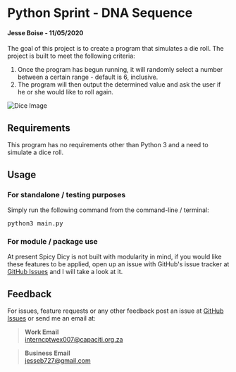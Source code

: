 # Python Sprint - DNA Sequence
#### Jesse Boise - 11/05/2020

The goal of this project is to create a program that simulates a die roll.
The project is built to meet the following criteria:
1. Once the program has begun running, it will randomly select a number between a certain range - default is 6, inclusive.
2. The program will then output the determined value and ask the user if he or she would like to roll again. 

![Dice Image](https://wallpaperlayer.com/img/2016/9/white-dice-widescreen-wallpaper-9242-9578-hd-wallpapers.jpg)

## Requirements
This program has no requirements other than Python 3 and a need to simulate a dice roll.

## Usage
### For standalone / testing purposes
Simply run the following command from the command-line / terminal:
<pre>python3 main.py</pre>

### For module / package use
At present Spicy Dicy is not built with modularity in mind, if you would like these features to be applied, open up an issue with GitHub's issue tracker at
[GitHub Issues](https://github.com/JesseBoise/pydna_modifier/issues) and I will take a look at it.


## Feedback
For issues, feature requests or any other feedback post an issue at [GitHub Issues](https://github.com/JesseBoise/pydna_modifier/issues) or send me an email at:

>**Work Email**<br/>
>interncptwex007@capaciti.org.za

>**Business Email**<br/>
>jesseb727@gmail.com
